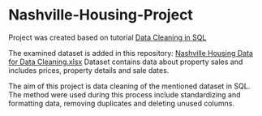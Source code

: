 # Nashville-Housing-Project

Project was created based on tutorial [Data Cleaning in SQL](https://www.youtube.com/watch?v=8rO7ztF4NtU)

The examined dataset is added in this repository: [Nashville Housing Data for Data Cleaning.xlsx](https://github.com/KarolinaWoznica/Nashville-Housing-Project/blob/main/Nashville%20Housing%20Data%20for%20Data%20Cleaning.xlsx)
Dataset contains data about property sales and includes prices, property details and sale dates.

The aim of this project is data cleaning of the mentioned dataset in SQL. The method were used during this process include standardizing and formatting data, removing duplicates and deleting unused columns.
  
